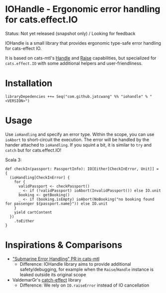 # IOHandle - Ergonomic error handling for cats.effect.IO 

Status: Not yet released (snapshot only) / Looking for feedback

IOHandle is a small library that provides ergonomic type-safe error handling
for cats-effect IO.

It is based on cats-mtl's [Handle](https://typelevel.org/cats-mtl/mtl-classes/handle.html) and [Raise](https://typelevel.org/cats-mtl/mtl-classes/raise.html) capabilities,
but specialized for `cats.effect.IO` with some additional helpers and user-friendliness.

# Installation

```
libraryDepedencies ++= Seq("com.github.jatcwang" %% "iohandle" % "<VERSION>")
```

# Usage

Use `ioHandling` and specify an error type. Within the scope, you can use `ioAbort`
to short-circuit the execution. The error will be handled by the hander attached to
`ioHandling`. If you squint a bit, it is similar to `try` and `catch` but for cats.effect.IO!

Scala 3:
```
def checkIn(passport: PassportInfo): IO[Either[CheckInError, Unit]] = {
  (ioHandling[CheckInError] {
    for {
      validPassport <- checkPassport()
      _ <- if (!validPassport) ioAbort(InvalidPassport()) else IO.unit
      booking <- getBooking()
      _ <- if (booking.isEmpty) ioAbort(NoBooking("no booking found for passenger ${passport.name}")) else IO.unit
    }
    yield cartContent
  })
    .toEither
}
```

# Inspirations & Comparisons

- ["Submarine Error Handling" PR in cats-mtl](https://github.com/typelevel/cats-mtl/pull/619)
    - Difference: IOHandle library aims to provide additional safety/debugging, for example when the `Raise`/`Handle` 
      instance is leaked outside its original scope
- ValdemarGr's [catch-effect](https://github.com/ValdemarGr/catch-effect) library
    - Difference: We rely on `IO.raiseError` instead of IO cancellation

